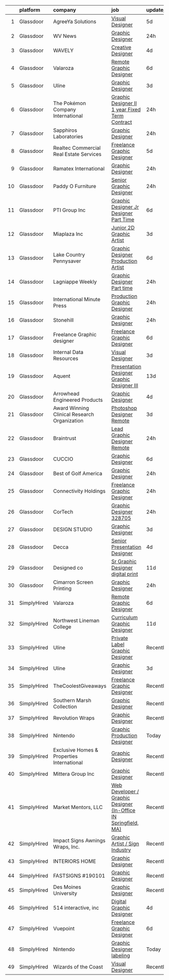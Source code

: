 

|    | platform    | company                                      | job                                                                                                                                                                                                                                                                                                                                                                                                                                                                                                                                                                                                                                                                                                                                                                                                                                                                                                                                                                                                                                                                                                                                                                                                                                                                                                    | update_time   | location             |
|---:|:------------|:---------------------------------------------|:-------------------------------------------------------------------------------------------------------------------------------------------------------------------------------------------------------------------------------------------------------------------------------------------------------------------------------------------------------------------------------------------------------------------------------------------------------------------------------------------------------------------------------------------------------------------------------------------------------------------------------------------------------------------------------------------------------------------------------------------------------------------------------------------------------------------------------------------------------------------------------------------------------------------------------------------------------------------------------------------------------------------------------------------------------------------------------------------------------------------------------------------------------------------------------------------------------------------------------------------------------------------------------------------------------|:--------------|:---------------------|
|  1 | Glassdoor   | AgreeYa Solutions                            | [Visual Designer](https://www.glassdoor.com/partner/jobListing.htm?pos=103&ao=1110586&s=58&guid=0000018359bc2723bb4a2209c2e5bdce&src=GD_JOB_AD&t=SR&vt=w&ea=1&cs=1_f798200b&cb=1663657846962&jobListingId=1008139484093&cpc=654405A9B1E0A9F5&jrtk=3-0-1gdcro9q6j4gi801-1gdcro9qs209r000-8e20d8be5bc5e824--6NYlbfkN0Dwb_YIohz4zuU9-hizYTxpAJ9-qZQvsILXUPhgrrTAx2aTkX-g9zvZBk5TzOEmmnWaA-KmWkntyonPptqx3vYNCahz1yxzCCkBXCCKAEL6J7zcm0Qx7QqpT44fz16tIWZBiAGj-JzJPJkx3k6xq-I5-WW__V5atWVp8dzOtPv39G903QqaLl_SjhBQePRijnWcwK_tK58hUrfCHNAlNpqe4VVsqnujcogMjVOFzhgUVi7u_GGpoqhO1VDdjFVcIe8T_duKgwAzNBtAhyOTnlW157bR1_9pbjmPxt6A4_HrZYhIZT9cIMqw8BvJbYdgSpuZ6He7GwCjWEnPdALr2Imx5Gd2x7_at006vTNKED7GQg_l_B0PRpjVYWSKxZDEoI_kqGmeUY_dQN8Jtg_xCtr_0lUgv5KCTP3dPYOc1CAuUEJbQEi7KdwoeywUATTDl4du_Tp7KAAvKdDfwXRKY873IRP_TSULvqHF0v_7WkgMHbet6dZYiBZD)                                                                                                                                                                                                                                                                                                                                                                                                                                                             | 5d            | Remote               |
|  2 | Glassdoor   | WV News                                      | [Graphic Designer](https://www.glassdoor.com/partner/jobListing.htm?pos=111&ao=1110586&s=58&guid=0000018359bc2723bb4a2209c2e5bdce&src=GD_JOB_AD&t=SR&vt=w&ea=1&cs=1_66764f9e&cb=1663657846963&jobListingId=1008148966364&cpc=BFE8C4BF51BDD557&jrtk=3-0-1gdcro9q6j4gi801-1gdcro9qs209r000-65d8a65391ddf49e--6NYlbfkN0DK2-tKwDKxcGMlb8x4qaT4kV_-6hBBILV_JuVtcphrghu7DEdB3UFZMligIwmgDOZSlmk3LCLiR2EXSQTYV7DNrOkDbpWLv6d0ZmLEbUpS6j74mo39RMwCmkTlZTKvtTTZJlIikW5bOxPNGIEgLp9ZF2YKyK3Up9Ybg7CwxW9oHRPpkcAD_jo9FjdiK-LmtbHxpmAokXWsX6SAei1jUjTyIVcKmIAptzk_IjyZexy7q0-ijO3TuEmYagCgrKusLGhLKjX7Wq6rh4OVxRKmal1_ZlOs2IKYCQDo2TfW1xTd9kj7vsbUW4SKKzuNq7_H9wly1gVYAqevIQVI-tyqrK4zqlhVtsjiPau27CuQ1udAlPzfkpPBjGle887aeLwOLYBOherjTminT_56lFDhtF8DFzijn5CjGSuirBCkRr0E1q5REUF7qDz0_mNckEmT0bCp6V4GuM6PYx8Uoa193vW7kPidScGB0OKlgwUBdmXVj7gTmYIARvG0XfmC7KG7ZEYKEwtReDF4UQ%3D%3D)                                                                                                                                                                                                                                                                                                                                                                                                                                | 24h           | Clarksburg, WV       |
|  3 | Glassdoor   | WAVELY                                       | [Creative Designer](https://www.glassdoor.com/partner/jobListing.htm?pos=128&ao=1110586&s=58&guid=0000018359bc2723bb4a2209c2e5bdce&src=GD_JOB_AD&t=SR&vt=w&ea=1&cs=1_5ab51959&cb=1663657846966&jobListingId=1008142625068&cpc=42BEC95245890617&jrtk=3-0-1gdcro9q6j4gi801-1gdcro9qs209r000-737676f5c0154e20--6NYlbfkN0CFsUkZ6y3FSz-mlD6L7ejB8QaNpXOZA9zECJrBSE1jTBuhyi8Ho6Z4rULrzApPUifffnvidq19erh0reHKuG2LGc-PaRBg9_M0nqUEoXY92QLSLCyvHryPIiTvUUp5E52ygbl_J0t6Wlvg8176ui6xWQB72LXkP3TfZk74oz6EzRA-RHxjNBNckmwEB7dQDsXrGOWePEs3nSz61G_S8gVxN4Uc5tYpzZuQcFpe3LtRTSdiULOOf0hTUtC6dgf0Cj4OyMKY6JtGCAPW18ApKrQSstN4pkv7elJ_KAHL8zQ29NX-l8iBC8ii6o1Fn37JtqcgRem9ViVM3028opI2EuU5OG_KkthnxLYZ7V_6fv6q_66H1_QowQPnRcGgOpT5tMfWQdFzMz2H_wFrDGOLGVj7qzCOSZkqQHQoROL2wsXgijksePMiJ3qpytfulFU2iVd-g8kPHQ-ELFJyIY-1dEUoueWoUKBTNadaj0mQxVFxTiYKG3E_C6kjduEYe5nsTj8%3D)                                                                                                                                                                                                                                                                                                                                                                                                                                             | 4d            | Palo Alto, CA        |
|  4 | Glassdoor   | Valaroza                                     | [Remote Graphic Designer](https://www.glassdoor.com/partner/jobListing.htm?pos=104&ao=1110586&s=58&guid=0000018359bc2723bb4a2209c2e5bdce&src=GD_JOB_AD&t=SR&vt=w&ea=1&cs=1_1f9dadf8&cb=1663657846962&jobListingId=1008137095936&cpc=654405A9B1E0A9F5&jrtk=3-0-1gdcro9q6j4gi801-1gdcro9qs209r000-739c9d6a71a72283--6NYlbfkN0AtR68e5gWpPxoovZgA7Udo-dcymoK0NpHFMpIgh7LYz-pALWxTaWXT-7nX6wHhEykZksmTZ5JhukyEdmiwSHwtQSTcNlpGPnpfI2cuG4LXi6WsDZ_TSUR9qkC-NbKGV2ocO6SwTVsqb7RocpBRdKx9nQofAPWA0z0YUS-MicLQY3jgsOcE-GQkrx9SQBB4eBO8jKOostEKAnuOQXuBbvVIHRJmhetj4ky_CQriNtbwgJVSbm0vRYlTakrVv9UyjH9YRFFzbwgFO9E21x8sUCPD1CbyaP6pBwpqlifdZU7UwenBliIHGoYFOgUnNXJSf3dq3fL3jcX2fkG9y2QeJAX5DenyFfbwmFvRaGP0T0goEkKiS9UaFvmZmKsGI2K4F4-S0ZdSLoc_HKtv2FkoetpnnQI7RI7fXzw5Cv8qFUWxCRVrvQN7Duw-RyMAR6gDMRLJs-2PgMxp-wVLGNj9HU05A9gUUSGubsXMwnfsONsML7DdJ2b-moinYNgmAsy-4JI%3D)                                                                                                                                                                                                                                                                                                                                                                                                                                       | 6d            | Remote               |
|  5 | Glassdoor   | Uline                                        | [Graphic Designer](https://www.glassdoor.com/partner/jobListing.htm?pos=101&ao=1110586&s=58&guid=0000018359bc2723bb4a2209c2e5bdce&src=GD_JOB_AD&t=SR&vt=w&cs=1_966d78ba&cb=1663657846962&jobListingId=1008145452770&cpc=7D23553584E9B7B8&jrtk=3-0-1gdcro9q6j4gi801-1gdcro9qs209r000-c84d1a0b8a0fb459--6NYlbfkN0Ad3giXQyOqSjtuCazZCjThtx5L7e01X6oDYMq-RePRDWGGmR2j_wPLbqlAUa2p8vLQZ5WqMLIug8HOHRnYm0GNcUrhYgUEjt72Kp0XcgfPnnupIISCurRO0mNfIJYcWkx8ktV_GvSIvRq5ODOXfJGoEMpNiAliYyZMZ1LLEQZvSltxZbwHGT9fApQ14wWbbSBj8zNYEkpRTDzGvmWxp3OIgxcmlnPU7h-Y2pVEFezQSK3GPXYbvlBNwnsTuAtMBxTLyqH5S9S6PQxvonBi12t_KMNzyFXu681YyBDMNDPYBQD-UGRecx1rdd9M64cJypeWVkXjndh1XA2Zl6eZ1pR6aU30d62HK6k2wVOEndn69giPvAZLzctkfgiIu9TXIh1kf5T01iWA7mrXj-b7RUDiKnGY0-Xl7WEJ3sy8zE-optUNnDhraEYLCJcGu5OB0IC7EkWffvQDuTombtoqvy8NPXHHHDU3T2zwt6v09MJB4ZqKXDcQVIqQEhJem5El-6jH0d_qGDOOrauz6lrO2ml-dqQ8rEdiBCpaxWgN7jvcwWjvk1dxTWTb)                                                                                                                                                                                                                                                                                                                                                                                                 | 3d            | Pleasant Prairie, WI |
|  6 | Glassdoor   | The Pokémon Company International            | [Graphic Designer II  1 year Fixed Term Contract ](https://www.glassdoor.com/partner/jobListing.htm?pos=110&ao=1110586&s=58&guid=0000018359bc2723bb4a2209c2e5bdce&src=GD_JOB_AD&t=SR&vt=w&cs=1_022c5d4f&cb=1663657846963&jobListingId=1008149328296&cpc=39A4E8CE329AB187&jrtk=3-0-1gdcro9q6j4gi801-1gdcro9qs209r000-e834119d6ab8731b--6NYlbfkN0CsgUO0V2fSZxJANSxJiftVXeq1wpG4BxYFHzXoW0hPJv2peq4EG1Sb8vgmQ-Y0im9pkh8iKDM_fAqhAbg68VJHlv0cgOCNFETbXvX_vv2_R9Adh4u3l-o-PTphtNfeBpP2PQ3TcPjVakT3WolKThl1EMEUjYy4rQunM0FMXwPuFxlr0yV6MmwvUgALlsOpjnSv_OtObwfjbzlyk-hzqWahG2kyUHRvY1N1bmD3c8XZibgxsG7KALlTQOpgGp2sXU2X5oNu4w4IHPT2tad9i8qrlRdFTU1W5t5Z9sqcXEyeBNK_kRXr5k49rlFi3elMVmKWuz_pXCG02T5noOUwo6-CqfzhA4DiQT-eoNGFXtpd4ILL-6Ptk08NzgDhht3ydVZQ4GHCmkPbHyuFHVPBhcF8CF85Krzsk53E0LLJsUY6sIl6-6x66R_h_aqgWk_iS0LCvlSH5cVPuCVLmCGh9b9oRn1HggUQ0Iw5QHx91wNa6iiFLFanR4jCt8JbzyZAdOs-w0mcR6Y_XfRwfJkQZLGSMGkXzzZGXWGv8Xa3_rG5zhx55x2mg6IjhDcmti8ppdbBAc9UtYjccmIoc5BvDlJzxmyxupDPJ27U9mnBQf3gZqKhysB5PCplCYeMg6KCbe8KR1zsBeU11rQC4wRIUqq3edIdKRM_xT8Jj3wqFj5NPD39SD_lZHjgBJ4FXaIZOuLBDbbDvd-DxrXPw7qq2iftGCKxJISbxm05l2y5fSZy_W2-15fhhW9EU1ew3aqIh75eOCtrseKqJsLolJ5NBcRlV5LbCCHrVbT6TVc5Uhn3y-JSr4nJrdEM01lAg3_1ntGsGaqECELs49ZrRkgDIePTtfnok0jkVb-8TV52eOGhyXTZ6_bj8IZViQvX4nkL6xjgGMqItF2f5ck_S2rPWe8m) | 24h           | Bellevue, WA         |
|  7 | Glassdoor   | Sapphiros Laboratories                       | [Graphic Designer](https://www.glassdoor.com/partner/jobListing.htm?pos=118&ao=1110586&s=58&guid=0000018359bc2723bb4a2209c2e5bdce&src=GD_JOB_AD&t=SR&vt=w&ea=1&cs=1_a5dd723a&cb=1663657846964&jobListingId=1008148636384&cpc=036CEF58F9688075&jrtk=3-0-1gdcro9q6j4gi801-1gdcro9qs209r000-11b5765452a24437--6NYlbfkN0CPEiJEzZq4I_K6S6Q9VC1QMfIsI0INZ1UYi7vjgDL48cCf6Mzuyr4o_I9ITe-hu-7nfGstCOcZ1fwl3FP5Ss7NJVgvmoAGWa8w3DIKsep1WyTdOUmR-8BgXaT2rJAwLOu9ZdsxhOOJkdtVEUkO_HH4RCF9KjfyFLUpK1TyShoHqhkv3dVWzo2s_KX5FyzcTOTfz9pRe385aA4th9W69Aw1zwh0acpPgV4FIG6ZtACFlhiYQWrQchj1OdlgxTiASO4GfRYOxu5p2Y2CJpgBHyfUWol4njI0kYIbKgEhEP67JoG8xtnErC-Btgd2bx9IroatpM4zR6MYjLo9EsOSfePTmePPQjmTL00SF2ZtwHVuM2uS7mwG0d6Ge9MoVkG6PSuQQwtiNVSo5wh298dDR9hZj9ZM3zP9DyvcXeXaN1oWex17tYHs_H73hdLy95-B6PhSetcDArqz9yRftmJ0-FpWyYHh20zS3A5FVdIt89LJIia6xcvraNk5do_yte16IRA%3D)                                                                                                                                                                                                                                                                                                                                                                                                                                              | 24h           | Boston, MA           |
|  8 | Glassdoor   | Realtec Commercial Real Estate Services      | [Freelance Graphic Designer](https://www.glassdoor.com/partner/jobListing.htm?pos=115&ao=1110586&s=58&guid=0000018359bc2723bb4a2209c2e5bdce&src=GD_JOB_AD&t=SR&vt=w&ea=1&cs=1_7a85cc5a&cb=1663657846964&jobListingId=1008139274606&cpc=83630893E902B957&jrtk=3-0-1gdcro9q6j4gi801-1gdcro9qs209r000-7729a9bddcb25a2b--6NYlbfkN0AtQRYWUbXpvf3PqZNut2RgsMLVcMHgtZ_WhAqfbHdIVMqc1syQcDr0np4xZB-kKebycOeXYBiu0dLgW1njtMbb5lRekgwnI694LyTTWoA7a9VXeTEPRg4j37ch84YzF26svuv9dtg9hUEHHKpQ1kvR2czOvk6z6y_0bXoft48C0JxckgApWmA8iE3eAhKl55ikNdL9vnIhMLFVVgBEa1JYgl5h3KGpuXgIurGtW_Nnt2Lai84JuMemL82m-KautbLP1HsXWqTwU4sC5G_1papRfdEjUcZRsyyidYt4HCJPRyIsIM-eMOq4nCJAXTNb-3IblMqYT-2qouIeIOrFwQiR9x4S-Pt3PmOXNkQlulEP6Z6VcVnAiSi6AhDKIGgyTdJPVpdZfUJSs6cWc8KQAyevXkDShKqweMCFnIcPddoxPs8O5PJXuW0AbV31f9klCjeBYGdTa4E9nDr7Wb_Qaw97S2NLC07pZmlUqFiwo2BN3DAJPOJLhD_IzkWeF_2WFghCZdbHhy92mA%3D%3D)                                                                                                                                                                                                                                                                                                                                                                                                                      | 5d            | Fort Collins, CO     |
|  9 | Glassdoor   | Ramatex International                        | [Graphic Designer](https://www.glassdoor.com/partner/jobListing.htm?pos=114&ao=1110586&s=58&guid=0000018359bc2723bb4a2209c2e5bdce&src=GD_JOB_AD&t=SR&vt=w&ea=1&cs=1_25e50b5e&cb=1663657846963&jobListingId=1008149150891&cpc=786328B4A40DC555&jrtk=3-0-1gdcro9q6j4gi801-1gdcro9qs209r000-39ab3ff369f71ca4--6NYlbfkN0Cn_7jNNdieBlnQw4BvAXQfdLaU0V30tEBKqUTvQ8mWBrQKCNqXQsTjWeIMiHMlWsec1ZRwPOlWR-Hr-zOMht0DHJmRYwu_TeFDcVW2j0oHDPQbGSHVQiwvGkRWbBMcvfLrjzv7xABCJtX5f85eNzxQnyuG1Xvjtv5sjbVb0vROLGxWWSZWJiHjv5lfEXAytk6d4qU_rPL-Pa9xRuhRXzJ83_7Si7XMTitWZPq1szq1QeTaePjLg28Z_8KycAP_sc2bSxT_bq3MAmmalaloRNxIAC9IlozTR4vEipNvmKB7ZOeGO6h67c_Hek3KAiXib4-JailEew0Rdk_LcvKuGkzBUuxEbjLc6uVAajDM7G3cjHtBCNBwaIex5XwXqYS1byMVnuEqhz5Kv10YkCSv_cekdkzk4l8GcSlMfBBS6dtgTb1sILT90h6JCrU5UGowP14T40XVABfeJHeGBmbLEaRdIHrDfg2yiHpE55dvR6iOsobCg_rCHwJAXpJZGhn9i5TXjpDoe7kfCg%3D%3D)                                                                                                                                                                                                                                                                                                                                                                                                                                | 24h           | West Palm Beach, FL  |
| 10 | Glassdoor   | Paddy O  Furniture                           | [Senior Graphic Designer](https://www.glassdoor.com/partner/jobListing.htm?pos=112&ao=1110586&s=58&guid=0000018359bc2723bb4a2209c2e5bdce&src=GD_JOB_AD&t=SR&vt=w&ea=1&cs=1_37a1ddc5&cb=1663657846963&jobListingId=1008149251848&cpc=03F67E1B243A1AE3&jrtk=3-0-1gdcro9q6j4gi801-1gdcro9qs209r000-6a7ec025a3739980--6NYlbfkN0AJ8KxU8YcKWv19ZAJg1gZs_ENVde375q2XQXpo1nqEGI0gplOdDt-fjR49qSvL0E2pyrFpuo1RTb2ZCLabSvUzYJMKRmamBznCY6emD5djvLMS7j256LzFoZ-TWCYdcLudowcnW5OAEi4lH-IPlrcBm0YO3UN1Dn_t6ZLARAdind0W1ivsRTkdFrzQ6Dh7HNDUnBKdyTqrzgMKRnqWYhx2CrW5TiENAvJzK9pwcp7JUXh8isc9tA04QLs_h7eGTBYQSCOlouD4r--wb6rQCvhHzdLPrH0mZT8ldH6UHPwpM75AIqtn_o-MqvVULABi1EGYVfZf-oRY2tf2LFUqQpEJqntkFOt6tWUi0nC3kQE7T1IuNvwCy8KAESwHaBgoToc2Dk96rodMglPWsEwX18_sMcOh-Qxj5ZsOH-NCo1Wvd1LaNXHnxhGCaHZWH7xW1yHhH-pQjz9Ym8SYHZzKP2XJGO957qQ_NBlNSDNbTzWKRJPu1e96NecQzsx0YwL9h_GRUia9DoHz3Q%3D%3D)                                                                                                                                                                                                                                                                                                                                                                                                                         | 24h           | Phoenix, AZ          |
| 11 | Glassdoor   | PTI Group  Inc                               | [Graphic Designer Jr  Designer   Part Time](https://www.glassdoor.com/partner/jobListing.htm?pos=117&ao=1110586&s=58&guid=0000018359bc2723bb4a2209c2e5bdce&src=GD_JOB_AD&t=SR&vt=w&ea=1&cs=1_f4f616a1&cb=1663657846964&jobListingId=1008136531111&cpc=9C4F014304452074&jrtk=3-0-1gdcro9q6j4gi801-1gdcro9qs209r000-d9238c144ba47ad8--6NYlbfkN0APToHrk7ILONyRglvlT3LJMO76dZGJsKlG8WQjsY8CqzJJDeCOMXQiYKHQ2KF79ji3fcaagy1EgP3UZSMxkLharUliBRbhwqXrYIeceeRntOTsDlw_-iiFMhq1dc7PN945hUwtPDgSCJFe4nvaZ0AqWIC_B6UlnC45WgbjMgV6HWFsPe3qQ4khvulSSnmaN_l5En3rmZw-LiH8lg7ZN1yisv8jD9U7Ojrc5kB3J-XzcGZFh0FA7DUEqIW3j6R7ldkbnKVrUDUbBHiy9K2_C5THfHFZ6atYcAnCmS0vp1YifYfgZ20K2lD800f4Be8ZWc00hoBzLSGfvTEx1xhQz0FGUc5kLp_koHc7r5Ci7k9vgoOGEzCs5zDShqG9E0u_g9NremtGXCSo2-TJIu5KT84-c5a5ZR_QvnFf4PEJGD3edRPXNKLe4hpAaIyTOoityBN_l_djdBGgWC-KlBogpKSl1pYl2MeUTcVDTLJfssSVSu5jczswrvpZdwwY1LN5G1_qXVgu-xxr0YjnMSkM0tN4)                                                                                                                                                                                                                                                                                                                                                                                                   | 6d            | Chesterfield, MO     |
| 12 | Glassdoor   | Miaplaza Inc                                 | [Junior 2D Graphic Artist](https://www.glassdoor.com/partner/jobListing.htm?pos=106&ao=1110586&s=58&guid=0000018359bc2723bb4a2209c2e5bdce&src=GD_JOB_AD&t=SR&vt=w&ea=1&cs=1_8106e272&cb=1663657846962&jobListingId=1008145863760&cpc=F41FEAB56D215062&jrtk=3-0-1gdcro9q6j4gi801-1gdcro9qs209r000-99277e83e8492a69--6NYlbfkN0DjQnc6hrle_qu3rFDiNf4qBj6IR9hChnjpy41w_ToknPplMzJ1ZrEgNfTnNiNW14vzbocOFTdABUZvvPBVeiujpvlgRA61jqgQmHTAkYachitj6LF8J--xY9ul21Pm3aV5UYkEiq3gMoPORrUFFc13klJ4oqpsP0WK2G3QQSkUhbpmbMMYpU7WnypKIvOMsGDdJVml9rGhXd2__9aNj0w987fGJ1VT-0mD3h4hbotI6266VN6MBJjBVlVdoh6JDg63oQS1A3zse7y2R9ouHRZHyEDGok3xd-xtDYmY7HHxjuRv0o65cGbEXpTsQmfvK_vKWH3PRITFfSGZfVIPgeVdaVh9cd_SSvsQkf1ljJ-_Mw2EEuyLqepT7j6QeNUeL5xmqAjA-syGcC2RZNi1wGSEaHavbg4uW36sAGuIkj1LOFlVkhNW3GeauIGw41krUI9C04lxI7TniRXXJkE3Kip5Kms7GWGVhCrt3yeeYoxm1k9U8-ShanYdU1gnfbwkFrzRGf1BJvFugQ%3D%3D)                                                                                                                                                                                                                                                                                                                                                                                                                        | 3d            | Remote               |
| 13 | Glassdoor   | Lake Country Pennysaver                      | [Graphic Designer Production Artist](https://www.glassdoor.com/partner/jobListing.htm?pos=109&ao=1110586&s=58&guid=0000018359bc2723bb4a2209c2e5bdce&src=GD_JOB_AD&t=SR&vt=w&ea=1&cs=1_7f207679&cb=1663657846963&jobListingId=1008136492640&cpc=FC4EF002566A9691&jrtk=3-0-1gdcro9q6j4gi801-1gdcro9qs209r000-3735825e39f0a87b--6NYlbfkN0Cp_WSJKd_Pz82imZmURPbhd3kYBsiZi4lpMLOH6vOlLNePjbPm4MR7TnluZxTDsSQERwpQjWA2VldoP7I0p6Gpzt8d6PDjn_7-FKhrQMrkSwvFcWo7xsDWZHaL7MOfx4q3ByzoyJHniw5NC0KBRFGm8bxOG6UicayN5DtDO3BAzJlWb-3Lqn-ajEaWLPaMn96TjnrcsBxOBN9kq11zGs3oMSlQp84tEeh253ie25jXFPOfDCtWU5kdqY8kmeyIAHOkGqh_dYvx49dA4VS2XjIteA9AgFtc3RdYpUWwIS1XeDSQYl0Gor4n3bEgQT0qmIZG07Apl_RKRm7_cVqXBGoGcRIBBD8geCHtblIWBYZwa3bKUc7o4DVUSUUKpU4u_kp3FdLg2--H0EUcn9FFY7ryaTDjFf5LJeGTD2TZH8wcI5yu0pLShq3Y-rduYLbGghe5UNWSGMujyIMXvQalA1FBZ1T5ZOvsZ697WilCRxeTc8JUay4zIAhQhbO63w6nfZxSZ8PIfB3WCC_TCuespTyG)                                                                                                                                                                                                                                                                                                                                                                                                          | 6d            | Albion, NY           |
| 14 | Glassdoor   | Lagniappe Weekly                             | [Graphic Designer  Part time ](https://www.glassdoor.com/partner/jobListing.htm?pos=122&ao=1110586&s=58&guid=0000018359bc2723bb4a2209c2e5bdce&src=GD_JOB_AD&t=SR&vt=w&ea=1&cs=1_4313315a&cb=1663657846965&jobListingId=1008149328178&cpc=A8EA696C92E7776B&jrtk=3-0-1gdcro9q6j4gi801-1gdcro9qs209r000-3da6734a61193ccc--6NYlbfkN0Bi-g4OEguhQEx4pjzkmulzkFDPdVMQm6g82nLRMcVRUPhuZxF0TaNmODI1uuW6kz_YCmKFcc376lzpIRjZSxo5pEID9gPYjfdmUUJFwrGk1rREgVMIkeh5kGE08foN84hiUXVOK84a6_gEAlsYh52i__W1576AwKL_TfH_Y6iw7Chm_Oi9u7bgjxEAkaWT1Q35M270ZEG0wo-fFTTSfXWA-InpBg0lVas7bEGrDorTamGMSyJJcWwS5zHKYDDAAtykKHGiN1WX3QEWJHLK2Rcew-nGx5wZWGrZudr5UvU7yYwzX2AlhxfrkeeORD2J3YIxIetRfqSeQ_M1cfScBkWBBFZBngyyre5DPk5i8GxFUbBiiXgEvMbicj5v5ea9L194_qRvO3GzEM8t5E-dHiFasBcZkNCrgzDw91U-GBirUpvw3TiSTCC_OItojTE8m_ajcEhUlRfZaNFMSUPPlKTuzV9pEABoJPkbL3U8xM9pz3UPMblmsBuA2ThExnm8V4BVWvRl1W5PIQ%3D%3D)                                                                                                                                                                                                                                                                                                                                                                                                                    | 24h           | Mobile, AL           |
| 15 | Glassdoor   | International Minute Press                   | [Production   Graphic Designer](https://www.glassdoor.com/partner/jobListing.htm?pos=116&ao=1110586&s=58&guid=0000018359bc2723bb4a2209c2e5bdce&src=GD_JOB_AD&t=SR&vt=w&ea=1&cs=1_f050cd1e&cb=1663657846964&jobListingId=1008149135316&cpc=7E331B339EFC28D0&jrtk=3-0-1gdcro9q6j4gi801-1gdcro9qs209r000-37602ab8ffaca3e4--6NYlbfkN0AZiaPZyccuKjlre0e0RaBFeO48J0QExrO5hcuLctOVaN_M4Dm3U4EmZ9Z-GXbgAt_NZ5NnbX4MNAmRds9k0S9DBCK1RDCK6y63jrCR_-SjFb-bAIVrj6hj9P0FWJrCIfAaUtBb9OnMw5oIQ0GZ8514pRHKbH0tBTwH_PQ1W_V2JCmgfE9pcIJSA3HUXNpyY1SLm8Rj8EpWuMj9vyFX6OTV9lxG3TFy4Ip2S7kd1jpcY0c1tl6qC0x5Z3QKTMBg8_Xw4OTfcWGp4NL5yBFqQ6nDRViwVDDett_WVZfd19DxIHffJBTg8Q2qUbhm16JN7AQWW1rQP51sUX_thTF6yR2BFMsyHQLCM-Y8koiIf2XQXW7TVsEoi5RwRKpyaFla6Voeh6hICqkUHlZQqHMVZADBvHVEBFLZKJueoydpX-cikNAu8qbayftHc-1DkNytzuEKfhSZ9kQmIgMRaDKuT8zeyzIL9pCfNIX5qQpFw6fGmmCkQSYqpe4OkF8zyV11vSp-fgPirIFEWw%3D%3D)                                                                                                                                                                                                                                                                                                                                                                                                                   | 24h           | Cary, NC             |
| 16 | Glassdoor   | Stonehill                                    | [Graphic Designer](https://www.glassdoor.com/partner/jobListing.htm?pos=130&ao=1110586&s=58&guid=0000018359bc2723bb4a2209c2e5bdce&src=GD_JOB_AD&t=SR&vt=w&ea=1&cs=1_a71067a5&cb=1663657846966&jobListingId=1008148957210&cpc=2F9DD8B511C89582&jrtk=3-0-1gdcro9q6j4gi801-1gdcro9qs209r000-359f36d751990f2f--6NYlbfkN0DukAwDndutArnS8OT3znlJ-TW2KpK_7rZjO0LfXc6UVMwJqLdD1YJPdulAkQntIbxoAgZYD8CxZdN3GWOil0S-vLAdKV7rD9Pjukf3EjpFz9BTuE8yqE_fhrAlI_UdPndfoBicv1bHKHVcZdVbX4g9-AcJmXe_44bHFD9I3hcyS-qMU_m1XPpkgKhLx0SSxqo3vcIUuNMb7nxtDyIDUCSVOMr0at_6l1LdpliajeHaVfyAli11mlx0J4jm9N-iApl0tdVOY5mLoL965Bp3XEufCbOT9NLjwWagzThoL1TntvxiAsHOaLu2zFCEul3EeKzJpvEd78b-Ojd4C_9TYVhsOFLrSTbg02ns0cvuIx5dndO-gsCFYH5_dDHtSDdtxzDgsZzSWskJBjGOzUmsCvZcGq7c7c2hKz8gueIytfQ8QwRYzCPe_a9GNhAajyofJhA14hEMP3r-HMk7CgyP8SO4_OfjVM_mwzity3yBX1ZOK01dpZ6hLTxTpkkWWsAtlj4%3D)                                                                                                                                                                                                                                                                                                                                                                                                                                              | 24h           | Tampa, FL            |
| 17 | Glassdoor   | Freelance Graphic designer                   | [Freelance Graphic Designer](https://www.glassdoor.com/partner/jobListing.htm?pos=120&ao=1110586&s=58&guid=0000018359bc2723bb4a2209c2e5bdce&src=GD_JOB_AD&t=SR&vt=w&ea=1&cs=1_3226f9e9&cb=1663657846965&jobListingId=1008136219126&cpc=FB7E4A1762AE5BEC&jrtk=3-0-1gdcro9q6j4gi801-1gdcro9qs209r000-9127ec95331c808e--6NYlbfkN0A3us1cpekpLUJeyICDXy5AkA-K3JRDDdBJ2wnw_4a2uaNrzkJsNavZz7iGqJKhOP_LqMPtys_-41LjEPywQx0S6Dx6qi4OgiiTbZagQ1yZRc6BLsurRhavCzR6IovJNHtSn821F_JcSasJcgNfis7uCls1mtswnsxar1Zv2XnwB3mH3MwKdbD49D0GAxasaqHoDTuOZPx5nGFWa2jjuOURqaSnTsvvUOhh9vyfvbo0TpBCBIlBmU8AnGiSIC3uyn8Psn4ac378j2ReD6YKOOGFICKRawjfo68NbooAO_GBWaK-ss414lZXXW7zANYs3kUdHWkUXclCxsU2_UN_XmpY5cJDVZRbYC4tlwTEwTVG-mpqCiXEJ_U85QAXCR4o00ycv_LkbyGTQ44DD2E-3O0zF5zm0K8OS7q5cAsxCI57F3JCXfRX-OVtxA0JyCxNoW_gTAb1zE318aLSXxABG3KyLOkkbhNZAQYKhBxymfwcQKqCnzXKLYq6CzHsGHBR8iw%3D)                                                                                                                                                                                                                                                                                                                                                                                                                                    | 6d            | Austin, TX           |
| 18 | Glassdoor   | Internal Data Resources                      | [Visual Designer](https://www.glassdoor.com/partner/jobListing.htm?pos=124&ao=1110586&s=58&guid=0000018359bc2723bb4a2209c2e5bdce&src=GD_JOB_AD&t=SR&vt=w&ea=1&cs=1_89088087&cb=1663657846965&jobListingId=1008144747742&cpc=FAE5E775D180B2FB&jrtk=3-0-1gdcro9q6j4gi801-1gdcro9qs209r000-4f85c4946241a77b--6NYlbfkN0D-IIHpRgNhhiguU_t6VlqfhfFf3-SclHiEW6RanCpGL8wFVSAuk-AYI9mZ-8RRobdSsNBjI_YL_T6vgtWjjpYnO6jHzn2yzDMqO9uVUSI6dTywGxEXfqAEn_gSOqvJuYR9q3m2dtMdRBfvhUYTDDt5uezfNUcst87bHAGPI7DBV0QruRXBh4TxhoB1bo671sHBIdWWBQF98LAa7uaKk22Dq5kF6-IiTPpAsQBKDxdyGdKZDSwQXMdRAiOGD0qiQKgpIO5HttRVlIwyCWwI-Esf9CdchiqwnWlyFxqjm3ImMKF1hFGs3kaLgaiALqtEs7U9kKiurcqKpm2B955KVUKpUyi9Eo8TFJd16HUJFh9SVKzpiNZxUIzZH5Bf1YHcYeypLETlOLTVaZs894pzlVLWNbkpL1hKrfkCKwFGqbDBF26ZYI5Aug9gurceSC1rcNHmQuxKTLag4-xUNLECNbLBMEfmpCkNzHz9lpQIjGiOFYIKYT0JPM3YxlorG5e8TkA%3D)                                                                                                                                                                                                                                                                                                                                                                                                                                               | 3d            | Remote               |
| 19 | Glassdoor   | Aquent                                       | [Presentation Designer  Graphic Designer III](https://www.glassdoor.com/partner/jobListing.htm?pos=129&ao=1110586&s=58&guid=0000018359bc2723bb4a2209c2e5bdce&src=GD_JOB_AD&t=SR&vt=w&cs=1_4f176daa&cb=1663657846966&jobListingId=1008121287460&cpc=9908D8D4413DBB8A&jrtk=3-0-1gdcro9q6j4gi801-1gdcro9qs209r000-294a071d39766188--6NYlbfkN0DMrcEu7yrtATojKJA7cEzGQ3FdRGWLh0CZQInL4ECGI9gD0Wolx9R2v-Aex0-GK06a35smEamgRrwwPUQ3WhehSOnNKo9krt18rGnr-pz1dDl34iYU2EV6-HDXYfErVelEELoU3ST6_bAeFsxmOjXUWhn1v3K1RsBZfd-pfutfyPjvLqWbJP3djF4hhH993SVDIrq4NUIhqioDvuPW3-XxKwJ5Jag0_51bIeXkYyyNJFvkscjuEEasP0Dgov1MAKS0mTdUX-S9IorsZf6Js0dWtSAhxd9qA3FMgVr7I0lU3r2GJwhAdkAlYwPP4pW6W9IEfHQzBA1IuI0tc_UkIevf8HOQ9b3ZZwbVI5Iyg4aMzjF-5ITsd1vfY6CZXAB5h_iQR5Yt5NTPIO3DETWZkjZaqOkrHDUpEbjtr-Wpyfv280LGGpt4t-BdZ9szYJrFAwtrL3kcFcBX1g%3D%3D)                                                                                                                                                                                                                                                                                                                                                                                                                                                                          | 13d           | Seattle, WA          |
| 20 | Glassdoor   | Arrowhead Engineered Products                | [Graphic Designer](https://www.glassdoor.com/partner/jobListing.htm?pos=102&ao=1110586&s=58&guid=0000018359bc2723bb4a2209c2e5bdce&src=GD_JOB_AD&t=SR&vt=w&ea=1&cs=1_aecd0d65&cb=1663657846962&jobListingId=1008142479881&cpc=FB7E4A1762AE5BEC&jrtk=3-0-1gdcro9q6j4gi801-1gdcro9qs209r000-cc8116ba41b8f4c0--6NYlbfkN0DeMvkX-53smcWQPNkYsBZFBaIuX1yZ3W0LjfbXc5OGcIX2FwHKnRHHxzM0zMEE4hFQq8xCSEcPWBqlL1EQo92oSfz5sbNfAzTbfOf7sVMPDHQblZV1X-usV4IVA9gZFZl0W_JrJb2saqYAYlDGYI4_lv01emX5H2JluGZ4GX6kOmNYir-0mW2al1C_XsP6izWHU5cRg6rqnZjNqdRoEtpCwy4ZIdaF61np33BRv4ha7E1UjdpGIv-Eoi0Q_K1hEcAZOobTqAtLHFprpahk2CsX9wp8ocQxaxZsZ-I90FndzHie24BWS8-m57BUO-ilP-az3co-ryd5-s8VO5XpaO_letB3McuU5XLdR8cVhWWxlKCBBi02-6rWAKowPgc9sKgGH_HkYz_IPuqc90jOTOynv6IkYVcU-fGNJDnYuKzvzrisJeVuYm6k4vH1j5JLOHYZZTG8iOZ4IHssGC3R8p0SoZPFt60ol-z9zga_uBvb5jUmkI0ckrNY3COA7JU9Wu4%3D)                                                                                                                                                                                                                                                                                                                                                                                                                                              | 4d            | Remote               |
| 21 | Glassdoor   | Award Winning Clinical Research Organization | [Photoshop Designer   Remote](https://www.glassdoor.com/partner/jobListing.htm?pos=108&ao=1110586&s=58&guid=0000018359bc2723bb4a2209c2e5bdce&src=GD_JOB_AD&t=SR&vt=w&ea=1&cs=1_0121ffb4&cb=1663657846963&jobListingId=1008144475055&cpc=D69957E0862862E0&jrtk=3-0-1gdcro9q6j4gi801-1gdcro9qs209r000-408acba2c8c62e7a--6NYlbfkN0AFCFO55fpwWo6oa9JKI3JcI2oWVPcccBj9Y6s5O2226Dvh15T1RmiKUF6Bkk2Tk4Z7BPQqCa54-e064Id8IzH-IWzj5_pJAzwqp1oR83P9plMbnmddAKZul6IIHzOn2_DJQREza9zEew-mX-MVDNw2Oq34c8u_ibHHSjmigu81FZv_cOnB6PCrwTPxMudVulWsHwQ7clL2nM9D2KpEXrFULqa3cuBAnY3DzV3JLdfStq0ElSilWGgIYq8gdnflgTPX3UH2OYmyuh8ptaxV-EftuM97_56UofWPk0i2ADnojnjsZyA5DI_AJApniYDSS4_J5aXuTR2tn0cLd0qXLPFiNFaGCxTgOgw1Qcb7RuilpPgrRJMESOeQCntpcogqcJZtMrjqg6OxLCiuHLyELFhlHKJX_a_bqb-CWsawfTPbww791YQiI7md6r50W8jllZAgp-GE-QralHfubvz3aivV2YgMpsNAHoUhwzqskLIyUCpjXNyAdFCtA7Zy-4qZZqHHTwMsgcT_PA%3D%3D)                                                                                                                                                                                                                                                                                                                                                                                                                     | 3d            | Remote               |
| 22 | Glassdoor   | Braintrust                                   | [Lead Graphic Designer  Remote ](https://www.glassdoor.com/partner/jobListing.htm?pos=107&ao=1110586&s=58&guid=0000018359bc2723bb4a2209c2e5bdce&src=GD_JOB_AD&t=SR&vt=w&ea=1&cs=1_86a32c60&cb=1663657846963&jobListingId=1008148746934&cpc=8795CF9063CD573D&jrtk=3-0-1gdcro9q6j4gi801-1gdcro9qs209r000-b0ba40ec4c6750e8--6NYlbfkN0AL3dVr72y2kzw2kaN2Ho5i09lACUMjYeOySpm2U6KfancxgZj3VkicwItfVEuU4QlGpZtfetS6OJsqAFVvl0LfyZyb8xI0fchWs0C11ycUePbxLG4KAT2IYOAn7zQ5n5GYmmsm6VxeNN9jcuxStsvWVfTi0IePxSLq5wsPXdgZMLjQr-Nkgmv8w2sDLNbi0_swgNDWX8jkJbHziqSCUR0lF1w9j9gL46Pycqt7P_ij8JXwjrhOtUdM_mL4UzSSmElF131KUpRxwhSQflj6amSY7Q5vn-hbOXayJwIIrIc6DQNQyceFWezXjBT-rBE-1pbnZDN598Gw3cO_G9EtivInouhW7XCl6u5sENPrSJHU01IN0u0WscbQ_wm3Oax1oAIZP7CnvhitCrN2UyIz8JRRp-TVfTTP2D3cEFXXL9maBUZtt4V1B4nqbnt2yR7LpeCc8nckgReQXY199g37YH2peuxksT10WGoCaeE0NjwBbgZeMhSbStD45putP9J2mtJsDn2jZ91VXDGdG7IFcLIzoQh_O0-WrjMh1dh0KMcw9B2bTKBGFObLo7mUdweR-zhtXUZm9vJyZP4DLvWDIAvETAV2u6jgvB7ZkTm7SH1LRgBoe6VTiQtcm1O5UErxY1qdCwA3bC3hPnB7EGZbnstnYswc59oGdcH1Mfjha2awLCIKDCNE6nE8O4EcmN6lJacOQ3JOas9oKSjN5Ot-Gw6u6JGHo3K7ycgaFy15Ujp1Alq92s92f9dM)                                                                                                                                                                              | 24h           | Emeryville, CA       |
| 23 | Glassdoor   | CUCCIO                                       | [Graphic Designer](https://www.glassdoor.com/partner/jobListing.htm?pos=123&ao=1110586&s=58&guid=0000018359bc2723bb4a2209c2e5bdce&src=GD_JOB_AD&t=SR&vt=w&ea=1&cs=1_3ab8dd34&cb=1663657846965&jobListingId=1008137040489&cpc=D2F1DE17EE1F43B9&jrtk=3-0-1gdcro9q6j4gi801-1gdcro9qs209r000-0583131a7c05c2f3--6NYlbfkN0AvZsjsidFdy_SbrA6JjcMGZ6PT0q6L2PYYaf8IP8Fl9rwrifks7KW5-U3TiaQoY-H7GjBm1qZ1N36QTbxLGuwLxV3asbla7caoSpmr91gaGgE_wb7wYpjxaBCyva2SAu3ZMHIAV2Y7BBmy_8_j9H12hv7cUGBcod4sfA79qDvVms-CnDnz36r2PinphPs-cLfNLw8plDn2zOxlhJzXg18WzTNELyhQs7YymtS0Et-B-3z7gL6wdGSS8QlMf_NH6XhKqJMAEj8WjPPzLLrWcLeySfadnBJ32dOg5esZEfT9gVxd0l6sMLXf0FYxiaA18HLqEoxKB_ZQn_hhEl8m5p_VCEtPkeMbEn88fCijtXRuPW9KOW2LyX9UMgtveu-oe6SIVYj4iDe5ejGRzX1YDplI2mhztcFNJJzOiM0Mn1SMrhsnEEm_eKFhSF7goO2j-DRPNedW1lLoZWr1gdu-SjbNIHxlccchgWEZ5uOthsXP35O85oSU4Q_j)                                                                                                                                                                                                                                                                                                                                                                                                                                                            | 6d            | Valencia, CA         |
| 24 | Glassdoor   | Best of Golf America                         | [Graphic Designer](https://www.glassdoor.com/partner/jobListing.htm?pos=126&ao=1110586&s=58&guid=0000018359bc2723bb4a2209c2e5bdce&src=GD_JOB_AD&t=SR&vt=w&ea=1&cs=1_5d4511b6&cb=1663657846966&jobListingId=1008148911608&cpc=7F6F94E2229B3AB5&jrtk=3-0-1gdcro9q6j4gi801-1gdcro9qs209r000-b7a3a99e5d24388c--6NYlbfkN0BxkLIcfe0oqaYINownie861a0BJtkzmJW-WyGv8J0JYDbpMcxnd0oD5w7YxQVFs1DKET01rwPu_dFXYS2Shga12ZIva7TMfn7erPNpvPQxzLhWd06V7As2nzAFMky8kpunaAv4qObEl-M8O4-ndhQnKRXRIWmj1l_lN-A3MW4r4hEgVyUJ_zL4EI7CmYlxAl4juQzRe911jSO9DMmM8QzlM6TR9_QJvrmjfvMMBUAG7ZJfIV3tkPZTP5GLWwmoWOd0KkETJqX68C_MzxIYDN6MQOd9tYSkau7fZh8Mh9cxt_xfsoMZca3ry2fgFjOMlOFV-ecoc2tSsrQX5wDT8E4w8mH8rSWOEAHkhGd4FRGWyPn5KdbNw5TF9YyrkgqrWtTPkttecewayZ2SYFWnVF55xSQnM9a9uwuaUIgOqkKPN9f7ovlpVLLttNYCU1BVDKz4d541wRHO1b8-V6AuxwRQqtM9rj6YHoMqzSet8Ln_NZ48cZtow2WuV57M4RP93jo%3D)                                                                                                                                                                                                                                                                                                                                                                                                                                              | 24h           | Fort Myers, FL       |
| 25 | Glassdoor   | Connectivity Holdings                        | [Freelance Graphic Designer](https://www.glassdoor.com/partner/jobListing.htm?pos=105&ao=1110586&s=58&guid=0000018359bc2723bb4a2209c2e5bdce&src=GD_JOB_AD&t=SR&vt=w&ea=1&cs=1_c8d6ec74&cb=1663657846962&jobListingId=1008149170611&cpc=217C45A42544DB93&jrtk=3-0-1gdcro9q6j4gi801-1gdcro9qs209r000-e50cea2d05108bcf--6NYlbfkN0C2SVAOpOeIWQkPp9EeCSLxTLheLRty2uanDx8E9nXZ3g7Cffj4cvvBF7JYhw3gsN_DsEOIysVh2d1BMXZAVI797EGsT4Go1TjMSfz2EVR4ztEO8AYQAkJel-AByfQKCHe6Ptl3qeIacma-3serGS7361HJbF90-s-r-TPggyZ_0IpgNfuhs0eH0wQZvw9POw7vBbglj7gvTQH4o_S9IhA5QpyJhfjg8LSTLHBaRjE0cpL8W1leBW86YO1JPnTx9eNE4Rj-JUIjwaiD7QTPvYgLF5yZo2Ahr_3PGKLSLsnH7mTuvyQS32rkD0TLCM2VQxAWOEEmPD1ofo4jp7vdi7lz_6aw1XWpjcElAb959pUHbJT15n7oTMGWMGgi-FFFQyvjoKjgUsxVAkc33o6q0PmcoTA2tfugm8gVNXjebESsiQskmvR4UEOMymUop3yOsrxPryrkmC2-D23ZyquPWXAnOURsgs8Xl8LA9eI7evhNU_3EJBhUt7mAH4JPZkuem8U%3D)                                                                                                                                                                                                                                                                                                                                                                                                                                    | 24h           | Remote               |
| 26 | Glassdoor   | CorTech                                      | [Graphic Designer   328705](https://www.glassdoor.com/partner/jobListing.htm?pos=125&ao=1110586&s=58&guid=0000018359bc2723bb4a2209c2e5bdce&src=GD_JOB_AD&t=SR&vt=w&cs=1_86f5df7b&cb=1663657846965&jobListingId=1008149159842&cpc=F41FEAB56D215062&jrtk=3-0-1gdcro9q6j4gi801-1gdcro9qs209r000-7abe9d1f22cf0e27--6NYlbfkN0ATCZlh4at3dJuJ3v9QYE_c1VOYF6jG6qQshNoY64OlFFfJ6Ge9uDdKo1rcq-6a0l6JnCnt_pYZU2buHUES1cRKCd00wTaAvVR7MOSuByJ96qyKXyPQ7UHzYPLi8US73IAdfUZhwBMvO_EvfwBI_IgYtJqfDbLlTAwRPC1H72klQtXS66qTiHzJZI_WzhcyZfImfqoTDftjfwYNlTiPtlT8xveMyVwg4tVthhFzqtPKw-Qg8a3P7GOhwDDoRNccG5nCVgDfClT3hAln9UEBQnADbkfYmsRyWGXaaEz7MkiGuTGMUEmZ4nWekGa3XqlVoGJfI2PLiReyNhvWTHAVZq4hYGwXfh4iIecoSso9wlRqWmSKNQGKPjyc-fPzTMOVMEiEket5OYDH51CcUhpCh8aFLyQhKD42UOYL1tyNIz3aMDUpZhYofrm46qzHwtXud7Uy-9fpuTCXfFGcVm4iH7lvmrGcIxlxCIxfWLtQ4rD-xmzVC_OZzmH1BGaISgDwYLgPBMzB7GHVGR3rtF8PZwa_XIn8MpEJFZtxSesZ_LAtF3qVP2bFnruocxLLFyL2Ce8QXQuH8LFY2GTroG13Dd_k)                                                                                                                                                                                                                                                                                                                                                        | 24h           | Irvine, CA           |
| 27 | Glassdoor   | DESIGN STUDIO                                | [Graphic Designer](https://www.glassdoor.com/partner/jobListing.htm?pos=127&ao=1110586&s=58&guid=0000018359bc2723bb4a2209c2e5bdce&src=GD_JOB_AD&t=SR&vt=w&ea=1&cs=1_65d97731&cb=1663657846966&jobListingId=1008145681789&cpc=C63BD00756FD6F58&jrtk=3-0-1gdcro9q6j4gi801-1gdcro9qs209r000-21a7acd178495ff5--6NYlbfkN0BKgzQyzTF1Q9mOsR1amaS-juVGLjHt5Cdom-gEF9y-xaA6VVL5_C6wV1WZ_ZfVE6kx2_9Xi1s1Vj_aUAYUzc5x2cHVhTC0eqRrV5ua8zL4xHVdRdn-GcPh2v2QUHWTgtAW4vn1i2Rlp0LEIpcNuKawLDyPli1eaQpD4cWEZZM4xuqcpjQcqfQRGH1WUPvs-x7D5GSB9H_s-l-owJVseIIeIoObZTgV4o0LGQtoLxT1msjvedN8WbOw79N9Y1O-a1jnDveG9JbsjWZXvIxAFuA43QdYlPOK3KxG6Sl1vugJB_3XDPwHBrnnPhEGVpnaIfj2VKmcNhFEr7Fo8H-dXaILsnuXTLplyeCK9SiJu48mvoLPcgPMbuOKA2DZNr8aWlY-0UAvYkvMfEHIFilOaZS_19M-E9MzaqsNMAPA4ry6YgIpsJpBmPl075aNQ6RvgSDXVHGlDOX2-DCrbs1_Lu1H7IsuLK5-7SDcGsFJ6_8Nx6Jc5MUCpof89-ULCFPozdk%3D)                                                                                                                                                                                                                                                                                                                                                                                                                                              | 3d            | Miami, FL            |
| 28 | Glassdoor   | Decca                                        | [Senior Presentation Designer](https://www.glassdoor.com/partner/jobListing.htm?pos=113&ao=1110586&s=58&guid=0000018359bc2723bb4a2209c2e5bdce&src=GD_JOB_AD&t=SR&vt=w&ea=1&cs=1_2ffdcac8&cb=1663657846963&jobListingId=1008143210243&cpc=0C139D4CAD5A6DB2&jrtk=3-0-1gdcro9q6j4gi801-1gdcro9qs209r000-25445100bec5a363--6NYlbfkN0AGGlp0_YpHPJA44G-lJxZlHGV82bGhRPcVe1TT3PmS4PlD4H1JjO-peLSuotfoPkugpsOrgkUDVkHpDFrtCVyqN8ibmJw4uOYNMoQ42mSNloiwMNwOV1wbSLWanc--t3JqQ59ohlTRW35y5i1DCrYSH0_oEI5GBpBWGmzCCGRTGEjY_GnmPudsJtU3Iu18PjLbUFqTSgUcw0lDdQZhdt_L5GLe_he4VcLKOU3uQsQWlnPZ-VbQviyMaByfQiut1MIoWKEqnPAAdGarv86Qq7ahBFfbbia67xHfr5xL3jG-pi4xGc-lfW9-CAZH2llXGOIkRCf97oo0wPW3Qjh933O0dJEeZpD7uFiJO98dRcQjIXAT2FOWQ6tfG0jrMJXAKm70ru6hrkUdhHS7M1VaKpoUafL6QQAR5jX-ECsFBgsY5103YsjJ8O4VypukxCL9b3Xv2F7RuF4LZVOyfiNjToplsQwZUcy7POsvnqHews05aERY7GmYiOirfJzzdsSTdTq76lDEI81xQw%3D%3D)                                                                                                                                                                                                                                                                                                                                                                                                                    | 4d            | California           |
| 29 | Glassdoor   | Designed co                                  | [Sr  Graphic Designer  digital   print ](https://www.glassdoor.com/partner/jobListing.htm?pos=121&ao=1110586&s=58&guid=0000018359bc2723bb4a2209c2e5bdce&src=GD_JOB_AD&t=SR&vt=w&ea=1&cs=1_14cd7993&cb=1663657846965&jobListingId=1008126505241&cpc=B076152010A3B66C&jrtk=3-0-1gdcro9q6j4gi801-1gdcro9qs209r000-d9d1ead5f4d3eb5d--6NYlbfkN0DPAqrj3zguf5f9_zD4FO48bGoD2SANFpJ6Lxm-FpP2K2ypZMvNPYqJNNXOJ4eWmUlYxvMxE4S0pULBouB3HCQLHj6bwgtBjhR4jUk8ahbdhPv-0v_g7iAKR1MaQlCf7ufYpnGuesaTAsThdNbl4P5odWk5QnN4ZKWsezu_ui8SGWNCq4ubllh7jnNJ6R-iQUWxmJPBvnxTfAFQYMkd4muAUVOJkuor1sYFq2fWi9O2-Po-RJBA4xPPoITYyONItN_KBW8gIkUyJMfdzLPlOWUo2G83u_V-VLiyMrhfQdSAy3Caua4mitp4dcwAaOm85suL-COiL_tbfNy_u0j2HMOZhbCmec7FhdhI-n8en6rQXYmSSp2n3k6I7EuGmvwiCVlFFiywfGy8QlEA5zLhCgbdsMwbFYOQJ61hRWRi7ce4ZJYdXc-2BFS_EvWT-8XO801_ZbR9S86_f9t4v5g3Jbj-6InGRY8muI2EYripNXS52648dd70ESBwIilJIMdz-gjnzRXYWBB2qGruCKKrk2CL)                                                                                                                                                                                                                                                                                                                                                                                                      | 11d           | Remote               |
| 30 | Glassdoor   | Cimarron Screen Printing                     | [Graphic Designer](https://www.glassdoor.com/partner/jobListing.htm?pos=119&ao=1110586&s=58&guid=0000018359bc2723bb4a2209c2e5bdce&src=GD_JOB_AD&t=SR&vt=w&ea=1&cs=1_581cfc70&cb=1663657846964&jobListingId=1008149636914&cpc=A0032DE20586B9BD&jrtk=3-0-1gdcro9q6j4gi801-1gdcro9qs209r000-b7a3f70c7767b1b4--6NYlbfkN0C9nBMk8ktorBdifuLA2qai5G_fmPG4BJReNgYQnZZyTgzKlxd1vQ8xawLMoqii5f9zrI-6bhy3Tqc79-jWvy1iLZID_MJYIX0qse-XHJX3rS9xk85U__EnPh-p7FqRjBOU7L2mz21z164v1l7x69v4ZOXTy8g98Wy_fgvqFmzq_AX5BV2sfAF80VeP1w9XkJFPPJ0FDHT8C2Y_Nlbk4r1uBnglrnepR0P91vwm47cp_QBFTvmDBKCafIFPIEUN3KHKaG2V7QEcqdYGsDl9Ud_EzG-eKaaiOl3QayHu1dBgyDGUsENUWSTP-f-Bmd2sc2HK6HzCal5CX8l1cEcal0maqX4kGF3861A55TKzTGmGYb30DDewcn2g0k4p1nB0wdzjFxW19q8Jg5OMQdqZtAqDHCrronV3fuoURE41zw31P4eSqLzvZ9rCbKoDEXgFrB6GzxRgqrWSXen4woSM-H9oGwCCZgrOEwr5qrhWdJzIuoFqSeHMwSqLeC0KVl6qJR8%3D)                                                                                                                                                                                                                                                                                                                                                                                                                                              | 24h           | Edmond, OK           |
| 31 | SimplyHired | Valaroza                                     | [Remote Graphic Designer](https://www.simplyhired.com/job/ImdEEK-oT_VZXb4cy1SPTXmM-ruEFJ2s_RbQOTdpydnR2TQnMJHPtQ?q=graphic+designer)                                                                                                                                                                                                                                                                                                                                                                                                                                                                                                                                                                                                                                                                                                                                                                                                                                                                                                                                                                                                                                                                                                                                                                   | 6d            | Remote               |
| 32 | SimplyHired | Northwest Lineman College                    | [Curriculum Graphic Designer](https://www.simplyhired.com/job/Ww5FehEg7C4xohs8UYT7tqABbJiNJxd6GuNLWQFIwq2GADWK3iwW0w?q=graphic+designer)                                                                                                                                                                                                                                                                                                                                                                                                                                                                                                                                                                                                                                                                                                                                                                                                                                                                                                                                                                                                                                                                                                                                                               | 11d           | Meridian, ID         |
| 33 | SimplyHired | Uline                                        | [Private Label Graphic Designer](https://www.simplyhired.com/job/gaU7wG-0MokVf1_JRYGiyTzy8gVqJplpjUfErgk8B2FmWrZf0ZLp5Q?q=graphic+designer)                                                                                                                                                                                                                                                                                                                                                                                                                                                                                                                                                                                                                                                                                                                                                                                                                                                                                                                                                                                                                                                                                                                                                            | Recently      | Pleasant Prairie, WI |
| 34 | SimplyHired | Uline                                        | [Graphic Designer](https://www.simplyhired.com/job/46N5l14CuRiqA_4oCvzB9u22DthESjVHvnctm1HZAiT-F7Jub7yLwg?q=graphic+designer)                                                                                                                                                                                                                                                                                                                                                                                                                                                                                                                                                                                                                                                                                                                                                                                                                                                                                                                                                                                                                                                                                                                                                                          | 3d            | Pleasant Prairie, WI |
| 35 | SimplyHired | TheCoolestGiveaways                          | [Freelance Graphic Designer](https://www.simplyhired.com/job/RLeVriDFQ-0N3S_bXsJCIexmjRXoQ3XP0WH5-IiM4cMpTwLU6dm8JQ?q=graphic+designer)                                                                                                                                                                                                                                                                                                                                                                                                                                                                                                                                                                                                                                                                                                                                                                                                                                                                                                                                                                                                                                                                                                                                                                | Recently      | Remote               |
| 36 | SimplyHired | Southern Marsh Collection                    | [Graphic Designer](https://www.simplyhired.com/job/tiqS1UiWmhQ6yRKXXRqII3YtiZ6r2gADugRIpTcLFEcXpIYOoRJrUw?q=graphic+designer)                                                                                                                                                                                                                                                                                                                                                                                                                                                                                                                                                                                                                                                                                                                                                                                                                                                                                                                                                                                                                                                                                                                                                                          | Recently      | Baton Rouge, LA      |
| 37 | SimplyHired | Revolution Wraps                             | [Graphic Designer](https://www.simplyhired.com/job/0IoJXSVhf8N3kXtF9qAukKjtNWYoeZEKC5fUUQyB1wMjySCxvLQYoA?q=graphic+designer)                                                                                                                                                                                                                                                                                                                                                                                                                                                                                                                                                                                                                                                                                                                                                                                                                                                                                                                                                                                                                                                                                                                                                                          | Recently      | Lincoln, NE          |
| 38 | SimplyHired | Nintendo                                     | [Graphic Production Designer](https://www.simplyhired.com/job/9f2sErUfDqrRn643_oHmdgKLGHNYNrqGKkdzkA29DUKT_zmiq7mrVw?q=graphic+designer)                                                                                                                                                                                                                                                                                                                                                                                                                                                                                                                                                                                                                                                                                                                                                                                                                                                                                                                                                                                                                                                                                                                                                               | Today         | Nashville, TN        |
| 39 | SimplyHired | Exclusive Homes & Properties International   | [Graphic Designer](https://www.simplyhired.com/job/TDd1Z2TM8HYvZ3xIoDRSW-zquU0aN1LL-3UBH-kdHnkAk5034bWmqA?q=graphic+designer)                                                                                                                                                                                                                                                                                                                                                                                                                                                                                                                                                                                                                                                                                                                                                                                                                                                                                                                                                                                                                                                                                                                                                                          | Recently      | Remote +1 location   |
| 40 | SimplyHired | Mittera Group Inc                            | [Graphic Designer](https://www.simplyhired.com/job/dx_yNPJF0-9yroRWLFfNdfWEvNzPa6c9gy5fZLJZE6Qsa8VkFskkuQ?q=graphic+designer)                                                                                                                                                                                                                                                                                                                                                                                                                                                                                                                                                                                                                                                                                                                                                                                                                                                                                                                                                                                                                                                                                                                                                                          | Recently      | Des Moines, IA       |
| 41 | SimplyHired | Market Mentors, LLC                          | [Web Developer / Graphic Designer (In-Office IN Springfield, MA)](https://www.simplyhired.com/job/FQG5uJ1dss-sRffoAoQ2VcQRgxsuv475Wnb7F9AflVz3v4ZTdM9xDw?q=graphic+designer)                                                                                                                                                                                                                                                                                                                                                                                                                                                                                                                                                                                                                                                                                                                                                                                                                                                                                                                                                                                                                                                                                                                           | Recently      | Springfield, MA      |
| 42 | SimplyHired | Impact Signs Awnings Wraps, Inc.             | [Graphic Artist / Sign Industry](https://www.simplyhired.com/job/B38d853MvCLIM7aE48kSRWl3ru0J1Ta_GLb2qo3oDt3sNg8HAOZKGQ?q=graphic+designer)                                                                                                                                                                                                                                                                                                                                                                                                                                                                                                                                                                                                                                                                                                                                                                                                                                                                                                                                                                                                                                                                                                                                                            | Recently      | Sedalia, MO          |
| 43 | SimplyHired | INTERIORS HOME                               | [Graphic Designer](https://www.simplyhired.com/job/Lb6mYWOFn9qnMddCyJc20mI5xQc0L_dM2XIS2ookF1QKDIbCPDnUrQ?q=graphic+designer)                                                                                                                                                                                                                                                                                                                                                                                                                                                                                                                                                                                                                                                                                                                                                                                                                                                                                                                                                                                                                                                                                                                                                                          | Recently      | Lancaster, PA        |
| 44 | SimplyHired | FASTSIGNS #190101                            | [Graphic Designer](https://www.simplyhired.com/job/urrYQXdG73jAK8PVvjeDjqNwST1mOwMzG0vaKDDmcsq7P1Bvt9HvpA?q=graphic+designer)                                                                                                                                                                                                                                                                                                                                                                                                                                                                                                                                                                                                                                                                                                                                                                                                                                                                                                                                                                                                                                                                                                                                                                          | Recently      | Clive, IA            |
| 45 | SimplyHired | Des Moines University                        | [Graphic Designer](https://www.simplyhired.com/job/DSHIM8I-NbsS3EJMY5z6uhNM4GHvQrUqiO3MxWeMKw4V1ntNVfLjew?q=graphic+designer)                                                                                                                                                                                                                                                                                                                                                                                                                                                                                                                                                                                                                                                                                                                                                                                                                                                                                                                                                                                                                                                                                                                                                                          | Recently      | Des Moines, IA       |
| 46 | SimplyHired | 514 interactive, inc                         | [Digital Graphic Designer](https://www.simplyhired.com/job/L6W90yn2C2Syx0AppZs_9n-2ORQOqBa-mHpz5PA6eSPrxHeHV31r5Q?q=graphic+designer)                                                                                                                                                                                                                                                                                                                                                                                                                                                                                                                                                                                                                                                                                                                                                                                                                                                                                                                                                                                                                                                                                                                                                                  | 4d            | Remote               |
| 47 | SimplyHired | Vuepoint                                     | [Freelance Graphic Designer](https://www.simplyhired.com/job/LTDUZ92h_9BuJYhsx0MCIQBWaT6mYZiP9naF3-jRaULtTUqGi3a85Q?q=graphic+designer)                                                                                                                                                                                                                                                                                                                                                                                                                                                                                                                                                                                                                                                                                                                                                                                                                                                                                                                                                                                                                                                                                                                                                                | 6d            | Remote               |
| 48 | SimplyHired | Nintendo                                     | [Graphic Designer labeling](https://www.simplyhired.com/job/9LgfceMfjwYkYA0BJCYm5Dlx8GV6mxy8SV3PoE2YI59WTWW6RfHCEw?q=graphic+designer)                                                                                                                                                                                                                                                                                                                                                                                                                                                                                                                                                                                                                                                                                                                                                                                                                                                                                                                                                                                                                                                                                                                                                                 | Today         | Columbus, OH         |
| 49 | SimplyHired | Wizards of the Coast                         | [Visual Designer](https://www.simplyhired.com/job/ELCYjESeDW8VyKiC_jZO8kP-QZZRKQ0SuEe4JWBL_VgEPDMhcOEVKQ?q=graphic+designer)                                                                                                                                                                                                                                                                                                                                                                                                                                                                                                                                                                                                                                                                                                                                                                                                                                                                                                                                                                                                                                                                                                                                                                           | Recently      | Renton, WA           |
